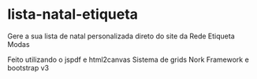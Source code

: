 # lista-natal-etiqueta
Gere a sua lista de natal personalizada direto do site da Rede Etiqueta Modas

Feito utilizando o jspdf e html2canvas
Sistema de grids Nork Framework e bootstrap v3

